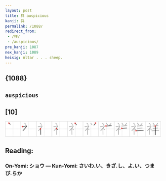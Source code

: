 ```yaml
---
layout: post
title: 祥 auspicious
kanji: 祥
permalink: /1088/
redirect_from:
 - /祥/
 - /auspicious/
pre_kanji: 1087
nex_kanji: 1089
heisig: Altar . . . sheep.
---
```


## {1088}

## `auspicious`

## [10]

<div class="stroke"><img src="../images/E7A5A5.png" /></div>

## Reading:

### On-Yomi: ショウ &mdash; Kun-Yomi: さいわ.い、きざ.し、よ.い、つまび.らか
